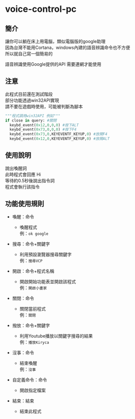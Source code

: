# voice-control-pc  
## 簡介  
讓你可以躺在床上用電腦，類似電腦版的google助理  
因為台灣不能用Cortana，windows內建的語音辨識命令也不方便  
所以就自己寫一個簡易的  

語音辨識使用Google提供的API 需要連網才能使用

## 注意 
此程式目前還在測試階段  
部分功能透過win32API實現  
請不要在遊戲時使用，可能被判斷為腳本  
    
```python
"""程式調用win32API 例如"""
if close in query: #關閉
  keybd_event(0x12,0,0,0) #按下ALT
  keybd_event(0x73,0,0,0) #按下F4
  keybd_event(0x73,0,KEYEVENTF_KEYUP,0) #放開F4
  keybd_event(0x12,0,KEYEVENTF_KEYUP,0) #放開ALT
```

## 使用說明  
說出喚醒詞  
此時程式會回應 Hi  
等待約0.5秒後說出指令詞  
程式會執行該指令
  
## 功能使用規則  
* 喚醒：命令
  * 喚醒程式  
  例：`ok google`
* 搜尋：命令+關鍵字  
  * 利用預設瀏覽器搜尋關鍵字  
  例：`搜尋VCP`
* 開啟：命令+程式名稱  
  * 開啟開始功能表並開啟該程式  
  例：`開啟小畫家`
* 關閉：命令  
  * 關閉當前程式  
  例：`關閉`
* 撥放：命令+關鍵字
  * 利用Youtube播放以關鍵字搜尋的結果  
  例：`播放Kiryca`
* 沒事：命令
  * 結束喚醒  
  例：`沒事`
* 自定義命令：命令
  * 開啟指定檔案  
  
* 結束：結束
  * 結束此程式
  
